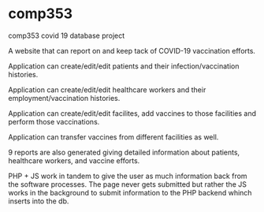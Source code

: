 # comp353
comp353 covid 19 database project

A website that can report on and keep tack of COVID-19 vaccination efforts.

Application can create/edit/edit patients and their infection/vaccination histories.

Application can create/edit/edit healthcare workers and their employment/vaccination histories.

Application can create/edit/edit facilites, add vaccines to those facilities and perform those vaccinations.

Application can transfer vaccines from different facilities as well.

9 reports are also generated giving detailed information about patients, healthcare workers, and vaccine efforts.

PHP + JS work in tandem to give the user as much information back from the software processes. The page never gets submitted but rather the JS works in the background to submit information to the PHP backend whinch inserts into the db.

